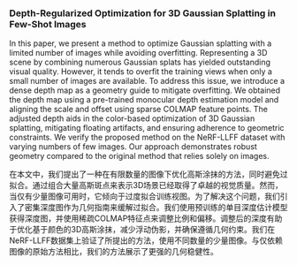 ### Depth-Regularized Optimization for 3D Gaussian Splatting in Few-Shot Images

In this paper, we present a method to optimize Gaussian splatting with a limited number of images while avoiding overfitting. Representing a 3D scene by combining numerous Gaussian splats has yielded outstanding visual quality. However, it tends to overfit the training views when only a small number of images are available. To address this issue, we introduce a dense depth map as a geometry guide to mitigate overfitting. We obtained the depth map using a pre-trained monocular depth estimation model and aligning the scale and offset using sparse COLMAP feature points. The adjusted depth aids in the color-based optimization of 3D Gaussian splatting, mitigating floating artifacts, and ensuring adherence to geometric constraints. We verify the proposed method on the NeRF-LLFF dataset with varying numbers of few images. Our approach demonstrates robust geometry compared to the original method that relies solely on images.

在本文中，我们提出了一种在有限数量的图像下优化高斯涂抹的方法，同时避免过拟合。通过组合大量高斯斑点来表示3D场景已经取得了卓越的视觉质量。然而，当仅有少量图像可用时，它倾向于过度拟合训练视图。为了解决这个问题，我们引入了密集深度图作为几何指南来缓解过拟合。我们使用预训练的单目深度估计模型获得深度图，并使用稀疏COLMAP特征点来调整比例和偏移。调整后的深度有助于优化基于颜色的3D高斯涂抹，减少浮动伪影，并确保遵循几何约束。我们在NeRF-LLFF数据集上验证了所提出的方法，使用不同数量的少量图像。与仅依赖图像的原始方法相比，我们的方法展示了更强的几何稳健性。
